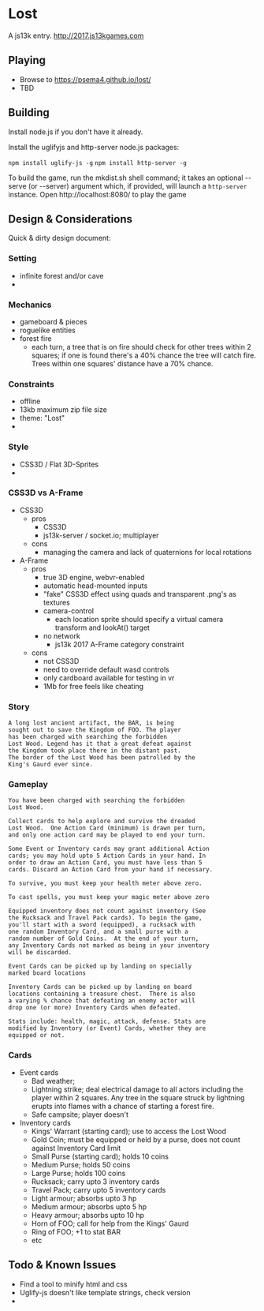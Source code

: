 # Lost

A js13k entry. http://2017.js13kgames.com

## Playing

- Browse to https://psema4.github.io/lost/
- TBD

## Building

Install node.js if you don't have it already.

Install the uglifyjs and http-server node.js packages:

`npm install uglify-js -g`
`npm install http-server -g`

To build the game, run the mkdist.sh shell command; it takes an optional --serve (or --server) argument which, if provided, will launch a `http-server` instance.  Open http://localhost:8080/ to play the game

## Design & Considerations

Quick & dirty design document:

### Setting

- infinite forest and/or cave
-

### Mechanics

- gameboard & pieces
- roguelike entities
- forest fire
    - each turn, a tree that is on fire should
      check for other trees within 2 squares;
      if one is found there's a 40% chance the
      tree will catch fire. Trees within one 
      squares' distance have a 70% chance.

### Constraints

- offline
- 13kb maximum zip file size
- theme: "Lost"
- 

### Style

- CSS3D / Flat 3D-Sprites
-

### CSS3D vs A-Frame

- CSS3D
    -  pros
        - CSS3D
        - js13k-server / socket.io; multiplayer
    - cons
        - managing the camera and lack of
          quaternions for local rotations
- A-Frame
    - pros
        - true 3D engine, webvr-enabled
        - automatic head-mounted inputs
        - "fake" CSS3D effect using quads and
          transparent .png's as textures
        - camera-control
            - each location sprite should specify a
              virtual camera transform and lookAt()
              target
        - no network
            - js13k 2017 A-Frame category constraint
    - cons
        - not CSS3D
        - need to override default wasd controls
        - only cardboard available for testing in vr
        - 1Mb for free feels like cheating

### Story

    A long lost ancient artifact, the BAR, is being
    sought out to save the Kingdom of FOO. The player
    has been charged with searching the forbidden
    Lost Wood. Legend has it that a great defeat against
    the Kingdom took place there in the distant past.
    The border of the Lost Wood has been patrolled by the
    King's Gaurd ever since.

### Gameplay

    You have been charged with searching the forbidden
    Lost Wood. 

    Collect cards to help explore and survive the dreaded
    Lost Wood.  One Action Card (minimum) is drawn per turn,
    and only one action card may be played to end your turn.

    Some Event or Inventory cards may grant additional Action
    cards; you may hold upto 5 Action Cards in your hand. In
    order to draw an Action Card, you must have less than 5
    cards. Discard an Action Card from your hand if necessary.

    To survive, you must keep your health meter above zero.

    To cast spells, you must keep your magic meter above zero

    Equipped inventory does not count against inventory (See
    the Rucksack and Travel Pack cards). To begin the game,
    you'll start with a sword (equipped), a rucksack with
    one random Inventory Card, and a small purse with a
    random number of Gold Coins.  At the end of your turn,
    any Inventory Cards not marked as being in your inventory
    will be discarded.

    Event Cards can be picked up by landing on specially
    marked board locations

    Inventory Cards can be picked up by landing on board
    locations containing a treasure chest.  There is also
    a varying % chance that defeating an enemy actor will
    drop one (or more) Inventory Cards when defeated.

    Stats include: health, magic, attack, defense. Stats are
    modified by Inventory (or Event) Cards, whether they are
    equipped or not.

### Cards

- Event cards
    - Bad weather;
    - Lightning strike; deal electrical damage to all actors
      including the player within 2 squares. Any tree in the
      square struck by lightning erupts into flames with a
      chance of starting a forest fire.
    - Safe campsite; player doesn't
- Inventory cards
    - Kings' Warrant (starting card); use to access the Lost
      Wood
    - Gold Coin; must be equipped or held by a purse, does
      not count against Inventory Card limit
    - Small Purse (starting card); holds 10 coins
    - Medium Purse; holds 50 coins
    - Large Purse; holds 100 coins
    - Rucksack; carry upto 3 inventory cards
    - Travel Pack; carry upto 5 inventory cards
    - Light armour; absorbs upto 3 hp
    - Medium armour; absorbs upto 5 hp
    - Heavy armour; absorbs upto 10 hp
    - Horn of FOO; call for help from the Kings' Gaurd
    - Ring of FOO; +1 to stat BAR
    - etc

## Todo & Known Issues

- Find a tool to minify html and css
- Uglify-js doesn't like template strings, check version
- 
